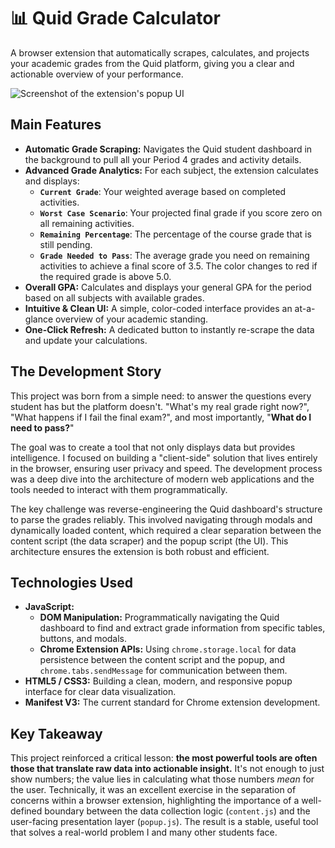 # 📊 Quid Grade Calculator

A browser extension that automatically scrapes, calculates, and projects your academic grades from the Quid platform, giving you a clear and actionable overview of your performance.

![Screenshot of the extension's popup UI](https://i.imgur.com/your-screenshot-url.png) <!-- Suggestion: Replace with a real screenshot or GIF of the extension in action -->

## Main Features

*   **Automatic Grade Scraping:** Navigates the Quid student dashboard in the background to pull all your Period 4 grades and activity details.
*   **Advanced Grade Analytics:** For each subject, the extension calculates and displays:
    *   **`Current Grade`**: Your weighted average based on completed activities.
    *   **`Worst Case Scenario`**: Your projected final grade if you score zero on all remaining activities.
    *   **`Remaining Percentage`**: The percentage of the course grade that is still pending.
    *   **`Grade Needed to Pass`**: The average grade you need on remaining activities to achieve a final score of 3.5. The color changes to red if the required grade is above 5.0.
*   **Overall GPA:** Calculates and displays your general GPA for the period based on all subjects with available grades.
*   **Intuitive & Clean UI:** A simple, color-coded interface provides an at-a-glance overview of your academic standing.
*   **One-Click Refresh:** A dedicated button to instantly re-scrape the data and update your calculations.

## The Development Story

This project was born from a simple need: to answer the questions every student has but the platform doesn't. "What's my real grade right now?", "What happens if I fail the final exam?", and most importantly, "**What do I need to pass?**"

The goal was to create a tool that not only displays data but provides intelligence. I focused on building a "client-side" solution that lives entirely in the browser, ensuring user privacy and speed. The development process was a deep dive into the architecture of modern web applications and the tools needed to interact with them programmatically.

The key challenge was reverse-engineering the Quid dashboard's structure to parse the grades reliably. This involved navigating through modals and dynamically loaded content, which required a clear separation between the content script (the data scraper) and the popup script (the UI). This architecture ensures the extension is both robust and efficient.

## Technologies Used

*   **JavaScript:**
    *   **DOM Manipulation:** Programmatically navigating the Quid dashboard to find and extract grade information from specific tables, buttons, and modals.
    *   **Chrome Extension APIs:** Using `chrome.storage.local` for data persistence between the content script and the popup, and `chrome.tabs.sendMessage` for communication between them.
*   **HTML5 / CSS3:** Building a clean, modern, and responsive popup interface for clear data visualization.
*   **Manifest V3:** The current standard for Chrome extension development.

## Key Takeaway

This project reinforced a critical lesson: **the most powerful tools are often those that translate raw data into actionable insight.** It's not enough to just show numbers; the value lies in calculating what those numbers *mean* for the user. Technically, it was an excellent exercise in the separation of concerns within a browser extension, highlighting the importance of a well-defined boundary between the data collection logic (`content.js`) and the user-facing presentation layer (`popup.js`). The result is a stable, useful tool that solves a real-world problem I and many other students face.
